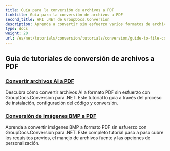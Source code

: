 ```yaml
---
title: Guía para la conversión de archivos a PDF
linktitle: Guía para la conversión de archivos a PDF
second_title: API .NET de GroupDocs.Conversion
description: Aprenda a convertir sin esfuerzo varios formatos de archivo a PDF con GroupDocs.Conversion para .NET. Este tutorial paso a paso cubre todo, desde la configuración de la biblioteca hasta la ejecución de transformaciones de archivos sin inconvenientes.
type: docs
weight: 20
url: /es/net/tutorials/conversion/tutorials/conversion/guide-to-file-conversion-to-pdf/
---
```


## Guía de tutoriales de conversión de archivos a PDF
### [Convertir archivos AI a PDF](./converting-ai-to-pdf/)
Descubra cómo convertir archivos AI a formato PDF sin esfuerzo con GroupDocs.Conversion para .NET. Este tutorial lo guía a través del proceso de instalación, configuración del código y conversión.
### [Conversión de imágenes BMP a PDF](./converting-bmp-to-pdf/)
Aprenda a convertir imágenes BMP a formato PDF sin esfuerzo con GroupDocs.Conversion para .NET. Este completo tutorial paso a paso cubre los requisitos previos, el manejo de archivos fuente y las opciones de personalización.